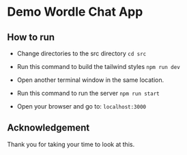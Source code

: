 # Demo Wordle Chat App

## How to run

- Change directories to the src directory 
  `cd src`

- Run this command to build the tailwind styles
  `npm run dev`

- Open another terminal window in the same location.

- Run this command to run the server
  `npm run start`

- Open your browser and go to:
  `localhost:3000`

## Acknowledgement

Thank you for taking your time to look at this.
